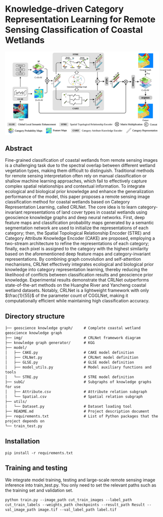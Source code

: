 # Knowledge-driven Category Representation Learning for Remote Sensing Classification of Coastal Wetlands

![CRLNet](./img/CRLNet.png)

## Abstract

Fine-grained classification of coastal wetlands from remote sensing images is a challenging task due to the spectral overlap between different wetland vegetation types, making them difficult to distinguish. Traditional methods for remote sensing interpretation often rely on manual classification or shallow machine learning approaches, which fail to effectively capture complex spatial relationships and contextual information. To integrate ecological and biological prior knowledge and enhance the generalization performance of the model, this paper proposes a remote sensing image classification method for coastal wetlands based on Category Representation Learning, called CRLNet. The core idea is to learn category-invariant representations of land cover types in coastal wetlands using geoscience knowledge graphs and deep neural networks. First, deep feature maps and classification probability maps generated by a semantic segmentation network are used to initialize the representations of each category; then, the Spatial Topological Relationship Encoder (STRE) and Category Attribute Knowledge Encoder (CAKE) are proposed, employing a two-stream architecture to refine the representations of each category; finally, each pixel is assigned to the category with the highest similarity based on the aforementioned deep feature maps and category-invariant representations. By combining graph convolution and self-attention mechanisms, CRLNet effectively integrates ecological and biological prior knowledge into category representation learning, thereby reducing the likelihood of conflicts between classification results and geoscience prior knowledge. Experimental results demonstrate that CRLNet outperforms state-of-the-art methods on the Huanghe River and Yancheng coastal wetland datasets. Notably, CRLNet is a lightweight framework with only $\frac{1}{55}$ of the parameter count of CGGLNet, making it computationally efficient while maintaining high classification accuracy.

## Directory structure

```
├── geoscience knowledge graph/		# Complete coastal wetland geoscience knowledge graph
├── img/               				# CRLNet framework diagram
├── knowledge graph generator/		# KGG
├── model/             
│   ├── CAKE.py        				# CAKE model definition
│   ├── CRLNet.py      				# CRLNet model definition
│   ├── GLSE.py        				# GLSE model definition
│   ├── model_utils.py 				# Model auxiliary functions and tools
│   └── STRE.py        				# STRE model definition
├── subG/              				# Subgraphs of knowledge graphs for use
│   ├── Attribute.csv  				# Attribute relation subgraph
│   └── Spatial.csv    				# Spatial relation subgraph
├── utils/             
│   └── Dataset.py     				# Dataset loading tool
├── README.md          				# Project description document
├── requirements.txt   				# List of Python packages that the project depends on
└── train_test.py
```

## Installation

````
pip install -r requirements.txt
````

## Training and testing

We integrate model training, testing and large-scale remote sensing image inference into train_test.py. You only need to set the relevant paths such as the training set and validation set.

```
python train.py --image_path cut_train_images --label_path cut_train_labels --weights_path checkpoints --result_path Result --val_image_path image.tif --val_label_path label.tif
```



